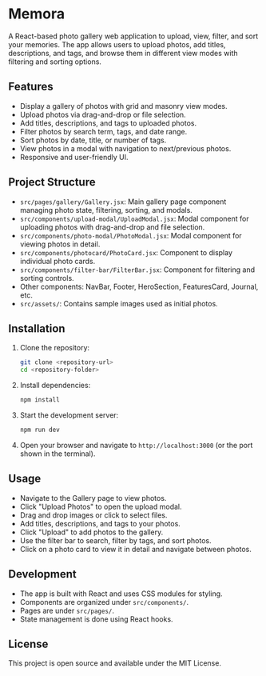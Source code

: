 #  Memora

A React-based photo gallery web application to upload, view, filter, and sort your  memories. The app allows users to upload photos, add titles, descriptions, and tags, and browse them in different view modes with filtering and sorting options.

## Features

- Display a gallery of photos with grid and masonry view modes.
- Upload photos via drag-and-drop or file selection.
- Add titles, descriptions, and tags to uploaded photos.
- Filter photos by search term, tags, and date range.
- Sort photos by date, title, or number of tags.
- View photos in a modal with navigation to next/previous photos.
- Responsive and user-friendly UI.

## Project Structure

- `src/pages/gallery/Gallery.jsx`: Main gallery page component managing photo state, filtering, sorting, and modals.
- `src/components/upload-modal/UploadModal.jsx`: Modal component for uploading photos with drag-and-drop and file selection.
- `src/components/photo-modal/PhotoModal.jsx`: Modal component for viewing photos in detail.
- `src/components/photocard/PhotoCard.jsx`: Component to display individual photo cards.
- `src/components/filter-bar/FilterBar.jsx`: Component for filtering and sorting controls.
- Other components: NavBar, Footer, HeroSection, FeaturesCard, Journal, etc.
- `src/assets/`: Contains sample images used as initial photos.

## Installation

1. Clone the repository:

   ```bash
   git clone <repository-url>
   cd <repository-folder>
   ```

2. Install dependencies:

   ```bash
   npm install
   ```

3. Start the development server:

   ```bash
   npm run dev
   ```

4. Open your browser and navigate to `http://localhost:3000` (or the port shown in the terminal).

## Usage

- Navigate to the Gallery page to view photos.
- Click "Upload Photos" to open the upload modal.
- Drag and drop images or click to select files.
- Add titles, descriptions, and tags to your photos.
- Click "Upload" to add photos to the gallery.
- Use the filter bar to search, filter by tags, and sort photos.
- Click on a photo card to view it in detail and navigate between photos.

## Development

- The app is built with React and uses CSS modules for styling.
- Components are organized under `src/components/`.
- Pages are under `src/pages/`.
- State management is done using React hooks.





## License

This project is open source and available under the MIT License.
